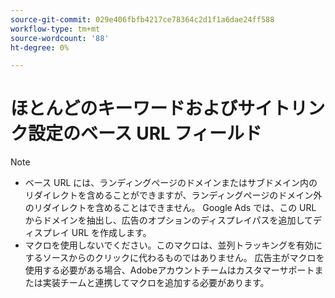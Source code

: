 ```yaml
---
source-git-commit: 029e406fbfb4217ce78364c2d1f1a6dae24ff588
workflow-type: tm+mt
source-wordcount: '88'
ht-degree: 0%

---
```

# ほとんどのキーワードおよびサイトリンク設定のベース URL フィールド

<!-- GGL expanded text ad, keyword, placement -->

>[!NOTE]
>
>* ベース URL には、ランディングページのドメインまたはサブドメイン内のリダイレクトを含めることができますが、ランディングページのドメイン外のリダイレクトを含めることはできません。 Google Ads では、この URL からドメインを抽出し、広告のオプションのディスプレイパスを追加してディスプレイ URL を作成します。
>* マクロを使用しないでください。このマクロは、並列トラッキングを有効にするソースからのクリックに代わるものではありません。 広告主がマクロを使用する必要がある場合、Adobeアカウントチームはカスタマーサポートまたは実装チームと連携してマクロを追加する必要があります。
